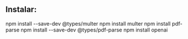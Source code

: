 ## Instalar:
npm install --save-dev @types/multer
npm install multer
npm install pdf-parse
npm install --save-dev @types/pdf-parse
npm install openai

